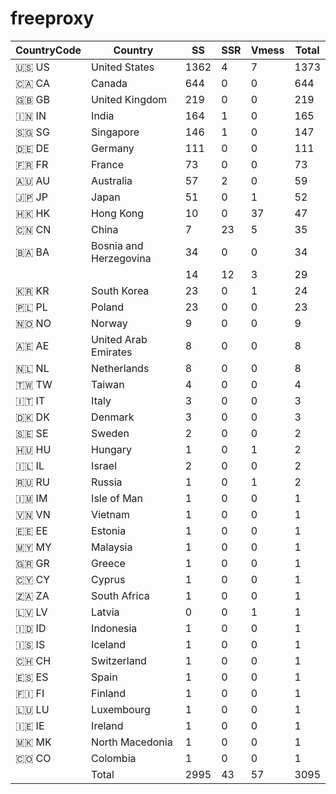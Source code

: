 # freeproxy

|CountryCode|Country|SS|SSR|Vmess|Total|
|  ----  | ----  |  ----  | ----  |  ----  | ----  |
|🇺🇸 US|United States|1362|4|7|1373|
|🇨🇦 CA|Canada|644|0|0|644|
|🇬🇧 GB|United Kingdom|219|0|0|219|
|🇮🇳 IN|India|164|1|0|165|
|🇸🇬 SG|Singapore|146|1|0|147|
|🇩🇪 DE|Germany|111|0|0|111|
|🇫🇷 FR|France|73|0|0|73|
|🇦🇺 AU|Australia|57|2|0|59|
|🇯🇵 JP|Japan|51|0|1|52|
|🇭🇰 HK|Hong Kong|10|0|37|47|
|🇨🇳 CN|China|7|23|5|35|
|🇧🇦 BA|Bosnia and Herzegovina|34|0|0|34|
| ||14|12|3|29|
|🇰🇷 KR|South Korea|23|0|1|24|
|🇵🇱 PL|Poland|23|0|0|23|
|🇳🇴 NO|Norway|9|0|0|9|
|🇦🇪 AE|United Arab Emirates|8|0|0|8|
|🇳🇱 NL|Netherlands|8|0|0|8|
|🇹🇼 TW|Taiwan|4|0|0|4|
|🇮🇹 IT|Italy|3|0|0|3|
|🇩🇰 DK|Denmark|3|0|0|3|
|🇸🇪 SE|Sweden|2|0|0|2|
|🇭🇺 HU|Hungary|1|0|1|2|
|🇮🇱 IL|Israel|2|0|0|2|
|🇷🇺 RU|Russia|1|0|1|2|
|🇮🇲 IM|Isle of Man|1|0|0|1|
|🇻🇳 VN|Vietnam|1|0|0|1|
|🇪🇪 EE|Estonia|1|0|0|1|
|🇲🇾 MY|Malaysia|1|0|0|1|
|🇬🇷 GR|Greece|1|0|0|1|
|🇨🇾 CY|Cyprus|1|0|0|1|
|🇿🇦 ZA|South Africa|1|0|0|1|
|🇱🇻 LV|Latvia|0|0|1|1|
|🇮🇩 ID|Indonesia|1|0|0|1|
|🇮🇸 IS|Iceland|1|0|0|1|
|🇨🇭 CH|Switzerland|1|0|0|1|
|🇪🇸 ES|Spain|1|0|0|1|
|🇫🇮 FI|Finland|1|0|0|1|
|🇱🇺 LU|Luxembourg|1|0|0|1|
|🇮🇪 IE|Ireland|1|0|0|1|
|🇲🇰 MK|North Macedonia|1|0|0|1|
|🇨🇴 CO|Colombia|1|0|0|1|
||Total|2995|43|57|3095|
